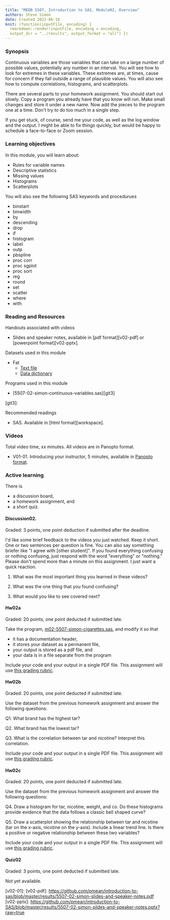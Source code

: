 ```yaml
---
title: "MEDB 5507, Introduction to SAS, Module02, Overview"
authors: Steve Simon
date: Created 2022-06-10
knit: (function(inputFile, encoding) {
  rmarkdown::render(inputFile, encoding = encoding,
  output_dir = "../results", output_format = "all") }) 
---
```


### Synopsis

Continuous variables are those variables that can take on a large number of possible values, potentially any number in an interval. You will see how to look for extremes in these variables. These extremes are, at times, cause for concern if they fall outside a range of plausible values. You will also see how to compute correlations, histograms, and scatterplots.

There are several parts to your homework assignment. You should start out slowly. Copy a program you already have that you know will run. Make small changes and store it under a new name. Now add the pieces to the program one at a time. Don't try to do too much in a single step.

If you get stuck, of course, send me your code, as well as the log window and the output. I might be able to fix things quickly, but would be happy to schedule a face-to-face or Zoom session.

### Learning objectives

In this module, you will learn  about:

+ Rules for variable names
+ Descriptive statistics
+ Missing values
+ Histograms
+ Scatterplots

You will also see the following SAS keywords and procedurues

+ binstart
+ binwidth
+ by
+ descending
+ drop
+ if
+ histogram
+ label
+ outp
+ pbspline
+ proc corr
+ proc sgplot
+ proc sort
+ reg
+ round
+ set
+ scatter
+ where
+ with


### Reading and Resources

Handouts associated with videos

+ Slides and speaker notes, available in [pdf format][v02-pdf] or [powerpoint format][v02-pptx].

Datasets used in this module

+ Fat
  + [Text file][git1]
  + [Data dictionary][git2]
  
[git1]: https://github.com/pmean/introduction-to-SAS/blob/master/data/fat.txt
[git2]: https://github.com/pmean/classes/blob/master/introduction-to-r/data/fat-data-dictionary.yaml

Programs used in this module

+ [5507-02-simon-continuous-variables.sas][git3]

[git3]: 

Recommended readings

+ SAS. Available in [html format][workspace].

### Videos

Total video time, xx minutes. All videos are in Panopto format.

+ V01-01. Introducing your instructor, 5 minutes, available in [Panopto format][2022b-5507-v01-01].

[2022b-5507-v01-01]: https://umsystem.hosted.panopto.com/Panopto/Pages/Viewer.aspx?id=427181d2-3d15-49ad-be3e-aeaa0125d864

### Active learning

There is

+ a discussion board,
+ a homework assignment, and
+ a short quiz.

#### Discussion02. 

Graded: 3 points, one point deduction if submitted after the deadline.

I'd like some brief feedback to the videos you just watched. Keep it short. One or two sentences per question is fine. You can also say something briefer like "I agree with [other student]". If you found everything confusing or nothing confusing, just respond with the word "everything" or "nothing." Please don't spend more than a minute on this assignment. I just want a quick reaction.

1. What was the most important thing you learned in these videos?

2. What was the one thing that you found confusing?

3. What would you like to see covered next?

#### Hw02a

Graded: 20 points, one point deducted if submitted late.

Take the program, [m02-5507-simon-cigarettes.sas][git1], and modify it so that

+ it has a documentation header,
+ it stores your dataset as a permanent file,
+ your output is stored as a pdf file, and
+ your data is in a file separate from the program

Include your code and your output in a single PDF file. This assignment will use [this grading rubric][git2].

#### Hw02b

Graded: 20 points, one point deducted if submitted late.

Use the dataset from the previous homework assignment and answer the following questions:

Q1. What brand has the highest tar?

Q2. What brand has the lowest tar?

Q3. What is the correlation between tar and nicotine? Interpret this correlation.

Include your code and your output in a single PDF file. This assignment will use [this grading rubric][git2].

#### Hw02c

Graded: 20 points, one point deducted if submitted late.

Use the dataset from the previous homework assignment and answer the following questions:

Q4. Draw a histogram for tar, nicotine, weight, and co. Do these histograms provide evidence that the data follows a classic bell shaped curve?

Q5. Draw a scatterplot showing the relationship between tar and nicotine (tar on the x-axis, nicotine on the y-axis). Include a linear trend line. Is there a positive or negative relationship between these two variables?

Include your code and your output in a single PDF file. This assignment will use [this grading rubric][git2].

#### Quiz02

Graded: 3 points, one point deducted if submitted late.

Not yet available.



[grading-rubric]: https://github.com/pmean/classes/blob/master/software-engineering/src/grading-rubric.md

[v02-01]: 
[v02-pdf]: https://github.com/pmean/introduction-to-sas/blob/master/results/5507-02-simon-slides-and-speaker-notes.pdf
[v02-pptx]: https://github.com/pmean/introduction-to-SAS/blob/master/results/5507-02-simon-sildes-and-speaker-notes.pptx?raw=true
